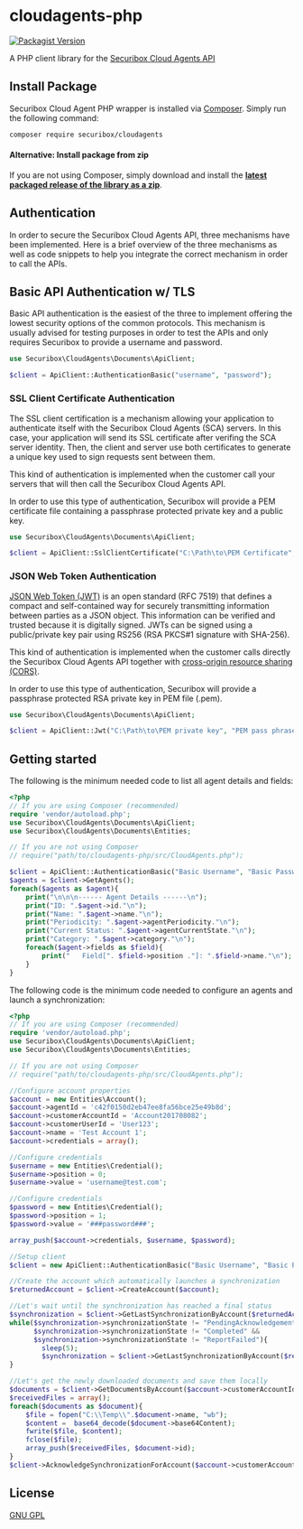 # cloudagents-php
[![Packagist Version][packagist-image]][packagist-url]

A PHP client library for the [Securibox Cloud Agents API][1]

## Install Package
Securibox Cloud Agent PHP wrapper is installed via [Composer](http://getcomposer.org).
Simply run the following command:
```bash
composer require securibox/cloudagents
```

#### Alternative: Install package from zip
If you are not using Composer, simply download and install the **[latest packaged release of the library as a zip](https://github.com/Securibox/cloudagents-php/archive/master.zip)**.

## Authentication
In order to secure the Securibox Cloud Agents API, three mechanisms have been implemented. Here is a brief overview of the three mechanisms as well as code snippets to help you integrate the correct mechanism in order to call the APIs.

## Basic API Authentication w/ TLS
Basic API authentication is the easiest of the three to implement offering the lowest security options of the common protocols.
This mechanism is usually advised for testing purposes in order to test the APIs and only requires Securibox to provide a username and password.
```php
use Securibox\CloudAgents\Documents\ApiClient;

$client = ApiClient::AuthenticationBasic("username", "password");
```

### SSL Client Certificate Authentication 
The SSL client certification is a mechanism allowing your application to authenticate itself with the Securibox Cloud Agents (SCA) servers. In this case, your application will send its SSL certificate after verifing the SCA server identity. Then, the client and server use both certificates to generate a unique key used to sign requests sent between them.

This kind of authentication is implemented when the customer call your servers that will then call the Securibox Cloud Agents API.

In order to use this type of authentication, Securibox will provide a PEM certificate file containing a passphrase protected private key and a public key.
```php
use Securibox\CloudAgents\Documents\ApiClient;

$client = ApiClient::SslClientCertificate("C:\Path\to\PEM Certificate", "PEM pass phrase");
```

### JSON Web Token Authentication
[JSON Web Token (JWT)](https://jwt.io) is an open standard (RFC 7519) that defines a compact and self-contained way for securely transmitting information between parties as a JSON object. This information can be verified and trusted because it is digitally signed. JWTs can be signed using a public/private key pair using RS256 (RSA PKCS#1 signature with SHA-256).

This kind of authentication is implemented when the customer calls directly the Securibox Cloud Agents API together with [cross-origin resource sharing (CORS)](https://en.wikipedia.org/wiki/Cross-origin_resource_sharing).

In order to use this type of authentication, Securibox will provide a passphrase protected RSA private key in PEM file (.pem).
```php
use Securibox\CloudAgents\Documents\ApiClient;

$client = ApiClient::Jwt("C:\Path\to\PEM private key", "PEM pass phrase");
```

## Getting started
The following is the minimum needed code to list all agent details and fields:
```php
<?php 
// If you are using Composer (recommended)
require 'vendor/autoload.php';
use Securibox\CloudAgents\Documents\ApiClient;
use Securibox\CloudAgents\Documents\Entities;

// If you are not using Composer
// require("path/to/cloudagents-php/src/CloudAgents.php");

$client = ApiClient::AuthenticationBasic("Basic Username", "Basic Password");
$agents = $client->GetAgents();
foreach($agents as $agent){
    print("\n\n\n------ Agent Details ------\n");
    print("ID: ".$agent->id."\n");
    print("Name: ".$agent->name."\n");
    print("Periodicity: ".$agent->agentPeriodicity."\n");
    print("Current Status: ".$agent->agentCurrentState."\n");
    print("Category: ".$agent->category."\n");
    foreach($agent->fields as $field){
        print("   Field[". $field->position ."]: ".$field->name."\n");
    }
}
```

The following code is the minimum code needed to configure an agents and launch a synchronization:
```php
<?php
// If you are using Composer (recommended)
require 'vendor/autoload.php';
use Securibox\CloudAgents\Documents\ApiClient;
use Securibox\CloudAgents\Documents\Entities;

// If you are not using Composer
// require("path/to/cloudagents-php/src/CloudAgents.php");

//Configure account properties
$account = new Entities\Account();
$account->agentId = 'c42f0150d2eb47ee8fa56bce25e49b8d';
$account->customerAccountId = 'Account201708082';
$account->customerUserId = 'User123';
$account->name = 'Test Account 1';
$account->credentials = array();

//Configure credentials
$username = new Entities\Credential();
$username->position = 0;
$username->value = 'username@test.com';

//Configure credentials
$password = new Entities\Credential();
$password->position = 1;
$password->value = '###password###';

array_push($account->credentials, $username, $password);

//Setup client
$client = new ApiClient::AuthenticationBasic("Basic Username", "Basic Password");

//Create the account which automatically launches a synchronization
$returnedAccount = $client->CreateAccount($account);

//Let's wait until the synchronization has reached a final status
$synchronization = $client->GetLastSynchronizationByAccount($returnedAccount->customerAccountId);
while($synchronization->synchronizationState != "PendingAcknowledgement" &&
      $synchronization->synchronizationState != "Completed" &&
      $synchronization->synchronizationState != "ReportFailed"){
        sleep(5);
        $synchronization = $client->GetLastSynchronizationByAccount($returnedAccount->customerAccountId);
}

//Let's get the newly downloaded documents and save them locally
$documents = $client->GetDocumentsByAccount($account->customerAccountId, 'true','true');
$receivedFiles = array();
foreach($documents as $document){
    $file = fopen("C:\\Temp\\".$document->name, "wb");
    $content =  base64_decode($document->base64Content);
    fwrite($file, $content);
    fclose($file);
    array_push($receivedFiles, $document->id);   
}
$client->AcknowledgeSynchronizationForAccount($account->customerAccountId, $receivedFiles, array());
```
## License
[GNU GPL][3]

[1]: https://sca.securibox.eu
[2]: https://sca.securibox.eu/doc.html
[3]: https://github.com/Securibox/cloudagents-phpblob/master/LICENSE
[packagist-image]: https://img.shields.io/badge/packagist-1.0.2-blue.svg
[packagist-url]: https://packagist.org/packages/securibox/cloudagents